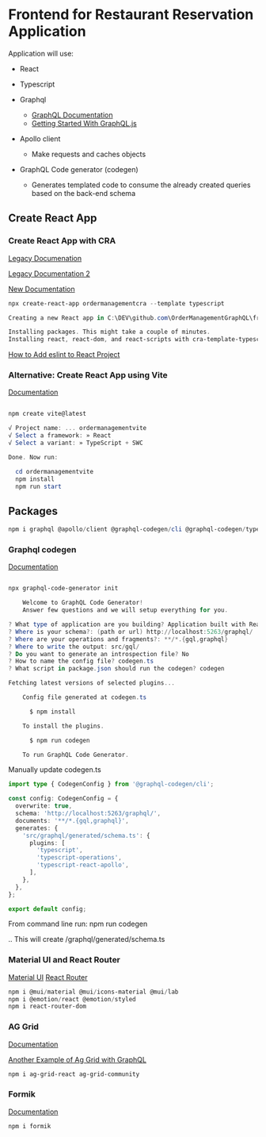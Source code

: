 # Frontend for Restaurant Reservation Application

Application will use:

- React
- Typescript
- Graphql

  - [GraphQL Documentation](https://graphql.org/)
  - [Getting Started With GraphQL.js](https://graphql.org/graphql-js/)

- Apollo client

  - Make requests and caches objects

- GraphQL Code generator (codegen)

  - Generates templated code to consume the already created queries based on the back-end schema

## Create React App

### Create React App with CRA

[Legacy Documenation](https://create-react-app.dev/docs/getting-started)

[Legacy Documentation 2](https://legacy.reactjs.org/docs/create-a-new-react-app.html)

[New Documentation](https://react.dev/learn/start-a-new-react-project)

```powershell
npx create-react-app ordermanagementcra --template typescript

Creating a new React app in C:\DEV\github.com\OrderManagementGraphQL\frontend\ordermanagementcra.

Installing packages. This might take a couple of minutes.
Installing react, react-dom, and react-scripts with cra-template-typescript...
```

[How to Add eslint to React Project](https://www.freecodecamp.org/news/how-to-add-eslint-to-your-react-project/)

### Alternative: Create React App using Vite

[Documentation](https://vitejs.dev/guide/)

```powershell

npm create vite@latest

√ Project name: ... ordermanagementvite
√ Select a framework: » React
√ Select a variant: » TypeScript + SWC

Done. Now run:

  cd ordermanagementvite
  npm install
  npm run start
```

## Packages

```powershell
npm i graphql @apollo/client @graphql-codegen/cli @graphql-codegen/typescript @graphql-codegen/typescript-operations @graphql-codegen/typescript-react-apollo

```

### Graphql codegen

[Documentation](https://the-guild.dev/graphql/codegen/docs/getting-started/installation)

```powershell

npx graphql-code-generator init

    Welcome to GraphQL Code Generator!
    Answer few questions and we will setup everything for you.

? What type of application are you building? Application built with React
? Where is your schema?: (path or url) http://localhost:5263/graphql/
? Where are your operations and fragments?: **/*.{gql,graphql}
? Where to write the output: src/gql/
? Do you want to generate an introspection file? No
? How to name the config file? codegen.ts
? What script in package.json should run the codegen? codegen

Fetching latest versions of selected plugins...

    Config file generated at codegen.ts

      $ npm install

    To install the plugins.

      $ npm run codegen

    To run GraphQL Code Generator.
```

Manually update codegen.ts

```typescript
import type { CodegenConfig } from '@graphql-codegen/cli';

const config: CodegenConfig = {
  overwrite: true,
  schema: 'http://localhost:5263/graphql/',
  documents: '**/*.{gql,graphql}',
  generates: {
    'src/graphql/generated/schema.ts': {
      plugins: [
        'typescript',
        'typescript-operations',
        'typescript-react-apollo',
      ],
    },
  },
};

export default config;
```

From command line run: npm run codegen

.. This will create /graphql/generated/schema.ts

### Material UI and React Router

[Material UI](https://mui.com/material-ui/getting-started/installation/)
[React Router](https://reactrouter.com/en/main)

```powershell
npm i @mui/material @mui/icons-material @mui/lab
npm i @emotion/react @emotion/styled
npm i react-router-dom
```

### AG Grid

[Documentation](https://www.ag-grid.com/react-data-grid/getting-started/)

[Another Example of Ag Grid with GraphQL](https://blog.ag-grid.com/building-crud-in-ag-grid-with-graphql-and-react/)

```powershell
npm i ag-grid-react ag-grid-community
```

### Formik

[Documentation](https://formik.org/docs/overview)

```powershell
npm i formik
```

